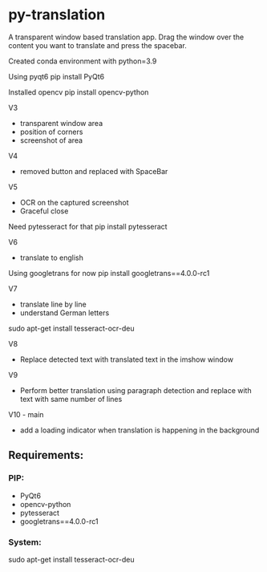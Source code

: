 # py-translation
A transparent window based translation app. Drag the window over the content you want to translate and press the spacebar.

Created conda environment with python=3.9

Using pyqt6
pip install PyQt6

Installed opencv
pip install opencv-python

V3
- transparent window area
- position of corners
- screenshot of area

V4
- removed button and replaced with SpaceBar

V5
- OCR on the captured screenshot
- Graceful close

Need pytesseract for that
pip install pytesseract

V6
- translate to english

Using googletrans for now
pip install googletrans==4.0.0-rc1

V7
- translate line by line
- understand German letters

sudo apt-get install tesseract-ocr-deu

V8
- Replace detected text with translated text in the imshow window

V9
- Perform better translation using paragraph detection and replace with text with same number of lines

V10 - main
- add a loading indicator when translation is happening in the background


## Requirements:

### PIP:
- PyQt6
- opencv-python
- pytesseract
- googletrans==4.0.0-rc1

### System:
sudo apt-get install tesseract-ocr-deu
